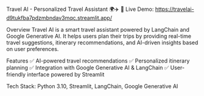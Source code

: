 Travel AI - Personalized Travel Assistant 🌍✈️
🚀 Live Demo: https://travelai-d9tukfba7pdzmbndav3mqc.streamlit.app/

Overview
Travel AI is a smart travel assistant powered by LangChain and Google Generative AI. It helps users plan their trips by providing real-time travel suggestions, itinerary recommendations, and AI-driven insights based on user preferences.

Features
✅ AI-powered travel recommendations
✅ Personalized itinerary planning
✅ Integration with Google Generative AI & LangChain
✅ User-friendly interface powered by Streamlit

Tech Stack:
Python 3.10,
Streamlit,
LangChain,
Google Generative AI
